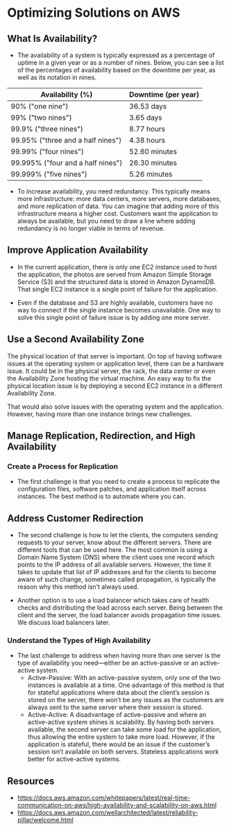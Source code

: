 # Optimizing Solutions on AWS

## What Is Availability?

- The availability of a system is typically expressed as a percentage of uptime in a given year or as a number of nines. Below, you can see a list of the percentages of availability based on the downtime per year, as well as its notation in nines.

| Availability (%) | Downtime (per year) |
| ---------------- | ------------------- |
| 90% ("one nine") | 36.53 days |
| 99% ("two nines") | 3.65 days |
| 99.9% ("three nines") | 8.77 hours |
| 99.95% ("three and a half nines") | 4.38 hours |
| 99.99% ("four nines") | 52.60 minutes |
| 99.995% ("four and a half nines") | 26.30 minutes |
| 99.999% ("five nines") | 5.26 minutes |

- To increase availability, you need redundancy. This typically means more infrastructure: more data centers, more servers, more databases, and more replication of data. You can imagine that adding more of this infrastructure means a higher cost. Customers want the application to always be available, but you need to draw a line where adding redundancy is no longer viable in terms of revenue.

## Improve Application Availability

- In the current application, there is only one EC2 instance used to host the application, the photos are served from Amazon Simple Storage Service (S3) and the structured data is stored in Amazon DynamoDB. That single EC2 instance is a single point of failure for the application.

- Even if the database and S3 are highly available, customers have no way to connect if the single instance becomes unavailable. One way to solve this single point of failure issue is by adding one more server.

## Use a Second Availability Zone

The physical location of that server is important. On top of having software issues at the operating system or application level, there can be a hardware issue. It could be in the physical server, the rack, the data center or even the Availability Zone hosting the virtual machine. An easy way to fix the physical location issue is by deploying a second EC2 instance in a different Availability Zone.

That would also solve issues with the operating system and the application. However, having more than one instance brings new challenges.

## Manage Replication, Redirection, and High Availability

### Create a Process for Replication

- The first challenge is that you need to create a process to replicate the configuration files, software patches, and application itself across instances. The best method is to automate where you can.

## Address Customer Redirection

- The second challenge is how to let the clients, the computers sending requests to your server, know about the different servers. There are different tools that can be used here. The most common is using a Domain Name System (DNS) where the client uses one record which points to the IP address of all available servers. However, the time it takes to update that list of IP addresses and for the clients to become aware of such change, sometimes called propagation, is typically the reason why this method isn’t always used.

- Another option is to use a load balancer which takes care of health checks and distributing the load across each server. Being between the client and the server, the load balancer avoids propagation time issues. We discuss load balancers later.

### Understand the Types of High Availability

- The last challenge to address when having more than one server is the type of availability you need—either be an active-passive or an active-active system.
  - Active-Passive: With an active-passive system, only one of the two instances is available at a time. One advantage of this method is that for stateful applications where data about the client’s session is stored on the server, there won’t be any issues as the customers are always sent to the same server where their session is stored.
  - Active-Active: A disadvantage of active-passive and where an active-active system shines is scalability. By having both servers available, the second server can take some load for the application, thus allowing the entire system to take more load. However, if the application is stateful, there would be an issue if the customer’s session isn’t available on both servers. Stateless applications work better for active-active systems.

## Resources

- <https://docs.aws.amazon.com/whitepapers/latest/real-time-communication-on-aws/high-availability-and-scalability-on-aws.html>
- <https://docs.aws.amazon.com/wellarchitected/latest/reliability-pillar/welcome.html>
